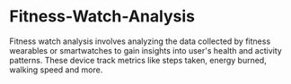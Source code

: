 # Fitness-Watch-Analysis
Fitness watch analysis involves analyzing the data collected by fitness wearables or smartwatches to gain insights into user's health and activity patterns.
These device track metrics like steps taken, energy burned, walking speed and more.
